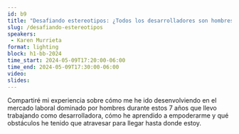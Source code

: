 ```yaml
---
id: b9
title: "Desafiando estereotipos: ¿Todos los desarrolladores son hombres?"
slug: /desafiando-estereotipos
speakers:
 - Karen Murrieta
format: lighting
block: h1-bb-2024
time_start: 2024-05-09T17:20:00-06:00
time_end: 2024-05-09T17:30:00-06:00
video:
slides:
---
```


Compartiré mi experiencia sobre cómo me he ido desenvolviendo en el mercado laboral dominado por hombres durante estos 7 años que llevo trabajando como desarrolladora, cómo he aprendido a empoderarme y qué obstáculos he tenido que atravesar para llegar hasta donde estoy.